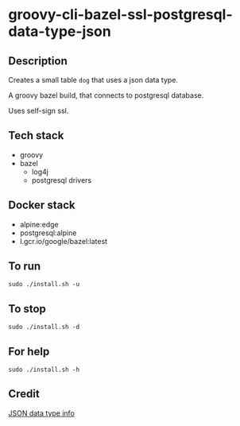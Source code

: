 # groovy-cli-bazel-ssl-postgresql-data-type-json

## Description
Creates a small table `dog` that uses
a json data type.

A groovy bazel build, that connects to postgresql database.

Uses self-sign ssl.

## Tech stack
- groovy
- bazel
  - log4j
  - postgresql drivers

## Docker stack
- alpine:edge
- postgresql:alpine
- l.gcr.io/google/bazel:latest

## To run
`sudo ./install.sh -u`

## To stop
`sudo ./install.sh -d`

## For help
`sudo ./install.sh -h`

## Credit
[JSON data type info](https://www.postgresqltutorial.com/postgresql-tutorial/postgresql-json/)
